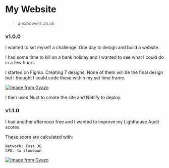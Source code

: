 # My Website

> alexbowers.co.uk

### v1.0.0
I wanted to set myself a challenge. One day to design and build a website.

I had some time to kill on a bank holiday and I wanted to see what I could do in a few hours.

I started on Figma. Creating 7 designs. None of them will be the final design but I thought I could code these within my set time frame.

[![Image from Gyazo](https://i.gyazo.com/7a03b42c3d226e79608e278b5897fe53.png)](https://gyazo.com/7a03b42c3d226e79608e278b5897fe53)

I then used Nuxt to create the site and Netlify to deploy.

### v1.1.0
I had another afternoon free and I wanted to improve my Lighthouse Audit scores.

These score are calculated with: 

```
Network: Fast 3G
CPU: 4x slowdown
```

[![Image from Gyazo](https://i.gyazo.com/bfb874ce2dd6ffc46d9932be28d7085b.png)](https://gyazo.com/bfb874ce2dd6ffc46d9932be28d7085b)
